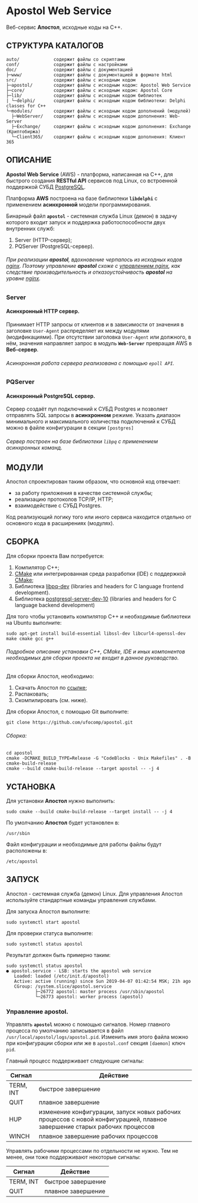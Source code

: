 Apostol Web Service
=

Веб-сервис **Апостол**, исходные коды на C++.

СТРУКТУРА КАТАЛОГОВ
-

    auto/             содержит файлы со скриптами
    conf/             содержит файлы с настройками
    doc/              содержит файлы с документацией
    ├─www/            содержит файлы с документацией в формате html
    src/              содержит файлы с исходным кодом
    ├─apostol/        содержит файлы с исходным кодом: Apostol Web Service
    ├─core/           содержит файлы с исходным кодом: Apostol Core
    ├─lib/            содержит файлы с исходным кодом библиотек
    | └─delphi/       содержит файлы с исходным кодом библиотеки: Delphi classes for C++
    └─modules/        содержит файлы с исходным кодом дополнений (модулей)
      ├─WebServer/    содержит файлы с исходным кодом дополнения: Web-Server
      ├─Exchange/     содержит файлы с исходным кодом дополнения: Exchange (Криптобиржа)
      └─Client365/    содержит файлы с исходным кодом дополнения: Клиент 365

ОПИСАНИЕ
-

**Apostol Web Service** (AWS) - платформа, написанная на C++, для быстрого создания **RESTful API** 
сервисов под Linux, со встроенной поддержкой СУБД [PostgreSQL](https://www.postgresql.org/).

Платформа **AWS** построена на базе библиотеки **`libdelphi`** с применением **асинхронной** модели программирования.

Бинарный файл **`apostol`** - системная служба Linux (демон) в задачу которого входит запуск и поддержка 
работоспособности двух внутренних служб:

1. Server (HTTP-сервер);
1. PQServer (PostgreSQL-сервер).

###### При реализации **apostol**, вдохновение черпалось из исходных кодов [nginx](http://nginx.org). Поэтому управление **apostol** схоже с [управлением nginx](http://nginx.org/ru/docs/control.html#reconfiguration), как следствие производительность и отказоустойчивость **apostol** на уровне [nginx](http://nginx.org).

### Server

#### **Асинхронный HTTP сервер**.

Принимает HTTP запросы от клиентов и в зависимости от значения в заголовке `User-Agent` распределяет их между модулями 
(модификациями). При отсутствии заголовка `User-Agent` или должного, в нём, значения направляет запрос в модуль 
**`Web-Server`** превращая AWS в **Веб-сервер**.

###### Асинхронная работа сервера реализована с помощью `epoll API`. 

### PQServer

#### **Асинхронный PostgreSQL сервер**.
	
Сервер создаёт пул подключений к СУБД Postgres и позволяет отправлять SQL запросы в **асинхронном** режиме.
Указать диапазон минимального и максимального количества подключений к СУБД можно в файле конфигурации в секции `[postgres]`

###### Сервер построен на базе библиотеки `libpq` с применением асинхронных команд.
	
МОДУЛИ
-

Апостол спроектирован таким образом, что основной код отвечает:
- за работу приложения в качестве системной службы;
- реализацию протоколов TCP/IP, HTTP;
- взаимодействие с СУБД Postgres. 

Код реализующий логику того или иного сервиса находится отдельно от основного кода в расширениях (модулях). 

СБОРКА
-

Для сборки проекта Вам потребуется:

1. Компилятор C++;
1. [CMake](https://cmake.org) или интегрированная среда разработки (IDE) с поддержкой [CMake](https://cmake.org);
1. Библиотека [libpq-dev](https://www.postgresql.org/download/) (libraries and headers for C language frontend development).
1. Библиотека [postgresql-server-dev-10](https://www.postgresql.org/download/) (libraries and headers for C language backend development)

Для того чтобы установить компилятор C++ и необходимые библиотеки на Ubuntu выполните:
~~~
sudo apt-get install build-essential libssl-dev libcurl4-openssl-dev make cmake gcc g++
~~~

###### Подробное описание установки C++, CMake, IDE и иных компонентов необходимых для сборки проекта не входит в данное руководство. 

Для сборки Апостол, необходимо:

1. Скачать Апостол по [ссылке](https://github.com/ufocomp/apostol/archive/master.zip);
1. Распаковать;
1. Скомпилировать (см. ниже).

Для сборки Апостол, с помощью Git выполните:
~~~
git clone https://github.com/ufocomp/apostol.git
~~~

###### Сборка:
~~~
cd apostol
cmake -DCMAKE_BUILD_TYPE=Release -G "CodeBlocks - Unix Makefiles" . -B cmake-build-release
cmake --build cmake-build-release --target apostol -- -j 4
~~~

УСТАНОВКА
-

Для установки **Апостол** нужно выполнить:
~~~
sudo cmake --build cmake-build-release --target install -- -j 4
~~~

По умолчанию **Апостол** будет установлен в:
~~~
/usr/sbin
~~~

Файл конфигурации и необходимые для работы файлы будут расположены в: 
~~~
/etc/apostol
~~~

ЗАПУСК
-

Апостол - системная служба (демон) Linux. 
Для управления Апостол используйте стандартные команды управления службами.

Для запуска Апостол выполните:
~~~
sudo systemctl start apostol
~~~

Для проверки статуса выполните:
~~~
sudo systemctl status apostol
~~~

Результат должен быть примерно таким:
~~~
sudo systemctl status apostol
● apostol.service - LSB: starts the apostol web service
   Loaded: loaded (/etc/init.d/apostol)
   Active: active (running) since Sun 2019-04-07 01:42:54 MSK; 21h ago
   CGroup: /system.slice/apostol.service
           ├─26772 apostol: master process /usr/sbin/apostol
           └─26773 apostol: worker process (apostol)
~~~

### **Управление apostol**.

Управлять **`apostol`** можно с помощью сигналов.
Номер главного процесса по умолчанию записывается в файл `/usr/local/apostol/logs/apostol.pid`. 
Изменить имя этого файла можно при конфигурации сборки или же в `apostol.conf` секция `[daemon]` ключ `pid`. 

Главный процесс поддерживает следующие сигналы:

|Сигнал   |Действие          |
|---------|------------------|
|TERM, INT|быстрое завершение|
|QUIT     |плавное завершение|
|HUP	  |изменение конфигурации, запуск новых рабочих процессов с новой конфигурацией, плавное завершение старых рабочих процессов|
|WINCH    |плавное завершение рабочих процессов|	

Управлять рабочими процессами по отдельности не нужно. Тем не менее, они тоже поддерживают некоторые сигналы:

|Сигнал   |Действие          |
|---------|------------------|
|TERM, INT|быстрое завершение|
|QUIT	  |плавное завершение|
